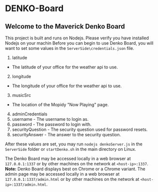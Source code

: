 # DENKO-Board

## Welcome to the Maverick Denko Board

This project is built and runs on Nodejs.  Please verify you have installed Nodejs on your machin
Before you can begin to use Denko Board, you will want to set some values in the `ServerSide\credentials.json` file.

1. latitude
  * The latitude of your office for the weather api to use.
2. longitude
  * The longitude of your office for the weather api to use.
3. musicSrc
  * The location of the Mopidy "Now Playing" page.
4. adminCredentials
 1. username - The username to login as.
 2. password - The password to login with.
 3. securityQuestion - The security question used for password resets.
 4. securityAnswer - The answer to the security question.

After these values are set, you may run `nodejs denkoServer.js` in the `ServerSide` folder or `startDenko.sh` in the main directory on Linux.

The Denko Board may be accessed locally in a web browser at `127.0.0.1:1337` or by other machines on the network at `<host-ip>:1337`. **Note:** Denko Board displays best on Chrome or a Chrome variant. The admin page may be accessed locally in a web browser at `127.0.0.1:1337/admin.html` or by other machines on the network at `<host-ip>:1337/admin.html`.

